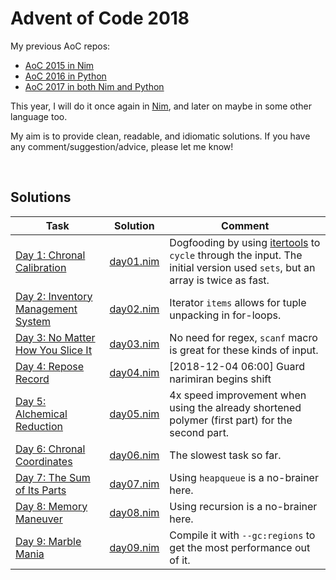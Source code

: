 # Advent of Code 2018

My previous AoC repos:

* [AoC 2015 in Nim](https://github.com/narimiran/advent_of_code_2015)
* [AoC 2016 in Python](https://github.com/narimiran/advent_of_code_2016)
* [AoC 2017 in both Nim and Python](https://github.com/narimiran/AdventOfCode2017)


This year, I will do it once again in [Nim](https://nim-lang.org/), and later on maybe in some other language too.

My aim is to provide clean, readable, and idiomatic solutions.
If you have any comment/suggestion/advice, please let me know!


&nbsp;


## Solutions

Task | Solution | Comment
--- | --- | ---
[Day 1: Chronal Calibration](https://adventofcode.com/2018/day/1) | [day01.nim](nim/day01.nim) | Dogfooding by using [itertools](https://github.com/narimiran/itertools) to `cycle` through the input. The initial version used `sets`, but an array is twice as fast.
[Day 2: Inventory Management System](https://adventofcode.com/2018/day/2) | [day02.nim](nim/day02.nim) | Iterator `items` allows for tuple unpacking in for-loops.
[Day 3: No Matter How You Slice It](https://adventofcode.com/2018/day/3) | [day03.nim](nim/day03.nim) | No need for regex, `scanf` macro is great for these kinds of input.
[Day 4: Repose Record](https://adventofcode.com/2018/day/4) | [day04.nim](nim/day04.nim) | [2018-12-04 06:00] Guard narimiran begins shift
[Day 5: Alchemical Reduction](https://adventofcode.com/2018/day/5) | [day05.nim](nim/day05.nim) | 4x speed improvement when using the already shortened polymer (first part) for the second part.
[Day 6: Chronal Coordinates](https://adventofcode.com/2018/day/6) | [day06.nim](nim/day06.nim) | The slowest task so far.
[Day 7: The Sum of Its Parts](https://adventofcode.com/2018/day/7) | [day07.nim](nim/day07.nim) | Using `heapqueue` is a no-brainer here.
[Day 8: Memory Maneuver](https://adventofcode.com/2018/day/8) | [day08.nim](nim/day08.nim) | Using recursion is a no-brainer here.
[Day 9: Marble Mania](https://adventofcode.com/2018/day/9) | [day09.nim](nim/day09.nim) | Compile it with `--gc:regions` to get the most performance out of it.
